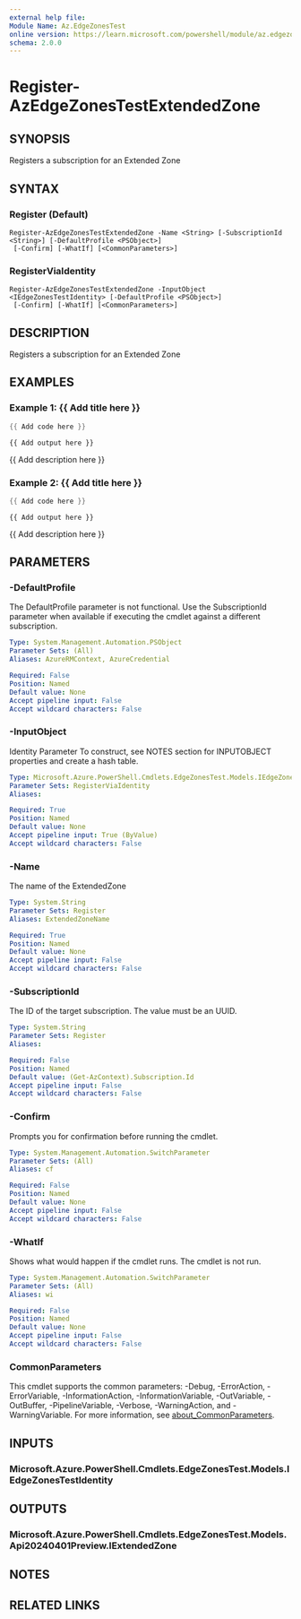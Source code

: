 ```yaml
---
external help file:
Module Name: Az.EdgeZonesTest
online version: https://learn.microsoft.com/powershell/module/az.edgezonestest/register-azedgezonestestextendedzone
schema: 2.0.0
---
```


# Register-AzEdgeZonesTestExtendedZone

## SYNOPSIS
Registers a subscription for an Extended Zone

## SYNTAX

### Register (Default)
```
Register-AzEdgeZonesTestExtendedZone -Name <String> [-SubscriptionId <String>] [-DefaultProfile <PSObject>]
 [-Confirm] [-WhatIf] [<CommonParameters>]
```

### RegisterViaIdentity
```
Register-AzEdgeZonesTestExtendedZone -InputObject <IEdgeZonesTestIdentity> [-DefaultProfile <PSObject>]
 [-Confirm] [-WhatIf] [<CommonParameters>]
```

## DESCRIPTION
Registers a subscription for an Extended Zone

## EXAMPLES

### Example 1: {{ Add title here }}
```powershell
{{ Add code here }}
```

```output
{{ Add output here }}
```

{{ Add description here }}

### Example 2: {{ Add title here }}
```powershell
{{ Add code here }}
```

```output
{{ Add output here }}
```

{{ Add description here }}

## PARAMETERS

### -DefaultProfile
The DefaultProfile parameter is not functional.
Use the SubscriptionId parameter when available if executing the cmdlet against a different subscription.

```yaml
Type: System.Management.Automation.PSObject
Parameter Sets: (All)
Aliases: AzureRMContext, AzureCredential

Required: False
Position: Named
Default value: None
Accept pipeline input: False
Accept wildcard characters: False
```

### -InputObject
Identity Parameter
To construct, see NOTES section for INPUTOBJECT properties and create a hash table.

```yaml
Type: Microsoft.Azure.PowerShell.Cmdlets.EdgeZonesTest.Models.IEdgeZonesTestIdentity
Parameter Sets: RegisterViaIdentity
Aliases:

Required: True
Position: Named
Default value: None
Accept pipeline input: True (ByValue)
Accept wildcard characters: False
```

### -Name
The name of the ExtendedZone

```yaml
Type: System.String
Parameter Sets: Register
Aliases: ExtendedZoneName

Required: True
Position: Named
Default value: None
Accept pipeline input: False
Accept wildcard characters: False
```

### -SubscriptionId
The ID of the target subscription.
The value must be an UUID.

```yaml
Type: System.String
Parameter Sets: Register
Aliases:

Required: False
Position: Named
Default value: (Get-AzContext).Subscription.Id
Accept pipeline input: False
Accept wildcard characters: False
```

### -Confirm
Prompts you for confirmation before running the cmdlet.

```yaml
Type: System.Management.Automation.SwitchParameter
Parameter Sets: (All)
Aliases: cf

Required: False
Position: Named
Default value: None
Accept pipeline input: False
Accept wildcard characters: False
```

### -WhatIf
Shows what would happen if the cmdlet runs.
The cmdlet is not run.

```yaml
Type: System.Management.Automation.SwitchParameter
Parameter Sets: (All)
Aliases: wi

Required: False
Position: Named
Default value: None
Accept pipeline input: False
Accept wildcard characters: False
```

### CommonParameters
This cmdlet supports the common parameters: -Debug, -ErrorAction, -ErrorVariable, -InformationAction, -InformationVariable, -OutVariable, -OutBuffer, -PipelineVariable, -Verbose, -WarningAction, and -WarningVariable. For more information, see [about_CommonParameters](http://go.microsoft.com/fwlink/?LinkID=113216).

## INPUTS

### Microsoft.Azure.PowerShell.Cmdlets.EdgeZonesTest.Models.IEdgeZonesTestIdentity

## OUTPUTS

### Microsoft.Azure.PowerShell.Cmdlets.EdgeZonesTest.Models.Api20240401Preview.IExtendedZone

## NOTES

## RELATED LINKS

